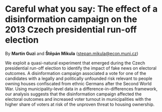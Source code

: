 # Careful what you say: The effect of a disinformation campaign on the 2013 Czech presidential run-off election

By **Martin Guzi** and **Štěpán Mikula** (stepan.mikula@econ.muni.cz)

We exploit a quasi-natural experiment that emerged during the Czech presidential run-off election to identify the impact of fake news on electoral outcomes. A disinformation campaign associated a vote for one of the candidates with a legally and politically unfounded risk relevant to people owning houses confiscated from ethnic Germans after the Second World War. Using municipality-level data in a difference-in-differences framework, our analysis suggests that the disinformation campaign affected the electoral outcomes and increased voter turnout in municipalities with the higher share of voters at risk of the unproven threat to housing ownership.
